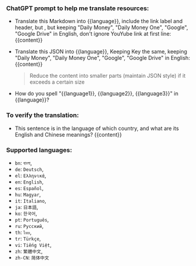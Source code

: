 
### ChatGPT prompt to help me translate resources:

 * Translate this Markdown into {{language}}, include the link label and header, but , but keeping "Daily Money", "Daily Money One", "Google", "Google Drive" in English, don't ignore YouYube link at first line: {{content}}

 * Translate this JSON into {{language}}, Keeping Key the same, keeping "Daily Money", "Daily Money One", "Google", "Google Drive" in English: {{content}}
   > Reduce the content into smaller parts (maintain JSON style) if it exceeds a certain size

 * How do you spell "{{language1}}, {{language2}}, {{language3}}" in {{language}}?

### To verify the translation: 

 * This sentence is in the language of which country, and what are its English and Chinese meanings? {{content}}


### Supported languages:
 * `bn`: `বাংলা`,
 * `de`: `Deutsch`,
 * `el`: `Ελληνικά`,
 * `en`: `English`,
 * `es`: `Español`,
 * `hu`: `Magyar`,
 * `it`: `Italiano`,
 * `ja`: `日本語`,
 * `ko`: `한국어`,
 * `pt`: `Português`,
 * `ru`: `Русский`,
 * `th`: `ไทย`,
 * `tr`: `Türkçe`,
 * `vi`: `Tiếng Việt`,
 * `zh`: `繁體中文`,
 * `zh-CN`: `简体中文`